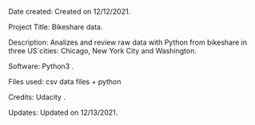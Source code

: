 Date created:
 Created on 12/12/2021.

Project Title:
 Bikeshare data.

Description:
 Analizes  and review raw data with Python from bikeshare in three US´cities: Chicago, New York City and Washington.

Software:
 Python3 .

Files used:
 csv data files + python

Credits:
 Udacity  .

Updates:
 Updated on 12/13/2021.
